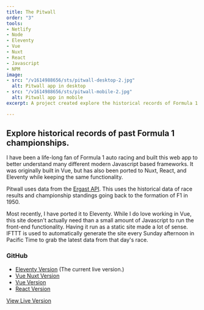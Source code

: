 ```yaml
---
title: The Pitwall
order: "3"
tools:
- Netlify
- Node
- Eleventy
- Vue
- Nuxt
- React
- Javascript
- NPM
image:
- src: "/v1614988656/sts/pitwall-desktop-2.jpg"
  alt: Pitwall app in desktop
- src: "/v1614988656/sts/pitwall-mobile-2.jpg"
  alt: Pitwall app in mobile
excerpt: A project created explore the historical records of Formula 1 racing.

---
```

## Explore historical records of past Formula 1 championships.

I have been a life-long fan of Formula 1 auto racing and built this web app to better understand many different modern Javascript based frameworks. It was originally built in Vue, but has also been ported to Nuxt, React, and Eleventy while keeping the same functionality.

Pitwall uses data from the [Ergast API](https://ergast.com/mrd/). This uses the historical data of race results and championship standings going back to the formation of F1 in 1950. 

Most recently, I have ported it to Eleventy. While I do love working in Vue, this site doesn't actually need than a small amount of Javascript to run the front-end functionality. Having it run as a static site made a lot of sense. IFTTT is used to automatically generate the site every Sunday afternoon in Pacific Time to grab the latest data from that day's race.

### GitHub

* [Eleventy Version](https://github.com/sts24/pitwall-11ty) (The current live version.)
* [Vue Nuxt Version](https://github.com/sts24/pitwall-nuxt) 
* [Vue Version](https://github.com/sts24/pitwall-vue)
* [React Version](https://github.com/sts24/pitwall-react)

<a href="https://pitwall.netlify.app/" class="btn">View Live Version</a>